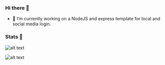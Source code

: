 ### Hi there 👋  
- 🔭 I’m currently working on a NodeJS and express template for local and social media login.  
  
 ### Stats 👋 
![alt text](https://github-readme-stats.vercel.app/api/top-langs/?username=ragranados&theme=dracula&layout=compact%22%20alt=%22Top%20langs)  

![alt text](https://github-readme-stats.vercel.app/api?username=ragranados&show_icons=true&theme=dracula&hide_title=true&count_private=true)  
<!--
**ragranados/ragranados** is a ✨ _special_ ✨ repository because its `README.md` (this file) appears on your GitHub profile.

Here are some ideas to get you started:

- 🔭 I’m currently working on ...
- 🌱 I’m currently learning ...
- 👯 I’m looking to collaborate on ...
- 🤔 I’m looking for help with ...
- 💬 Ask me about ...
- 📫 How to reach me: ...
- 😄 Pronouns: ...
- ⚡ Fun fact: ...
-->
